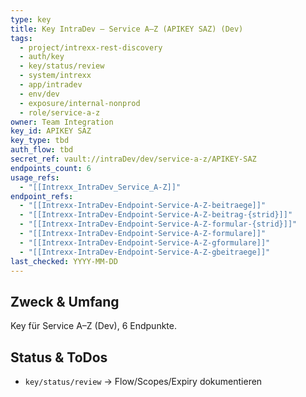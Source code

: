 ```yaml
---
type: key
title: Key IntraDev — Service A–Z (APIKEY SAZ) (Dev)
tags:
  - project/intrexx-rest-discovery
  - auth/key
  - key/status/review
  - system/intrexx
  - app/intradev
  - env/dev
  - exposure/internal-nonprod
  - role/service-a-z
owner: Team Integration
key_id: APIKEY SAZ
key_type: tbd
auth_flow: tbd
secret_ref: vault://intraDev/dev/service-a-z/APIKEY-SAZ
endpoints_count: 6
usage_refs:
  - "[[Intrexx_IntraDev_Service_A-Z]]"
endpoint_refs:
  - "[[Intrexx-IntraDev-Endpoint-Service-A-Z-beitraege]]"
  - "[[Intrexx-IntraDev-Endpoint-Service-A-Z-beitrag-{strid}]]"
  - "[[Intrexx-IntraDev-Endpoint-Service-A-Z-formular-{strid}]]"
  - "[[Intrexx-IntraDev-Endpoint-Service-A-Z-formulare]]"
  - "[[Intrexx-IntraDev-Endpoint-Service-A-Z-gformulare]]"
  - "[[Intrexx-IntraDev-Endpoint-Service-A-Z-gbeitraege]]"
last_checked: YYYY-MM-DD
---
```


## Zweck & Umfang
Key für Service A–Z (Dev), 6 Endpunkte.

## Status & ToDos
- `key/status/review` → Flow/Scopes/Expiry dokumentieren